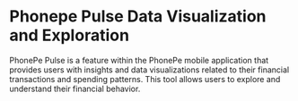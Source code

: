 # Phonepe Pulse Data Visualization and Exploration
PhonePe Pulse is a feature within the PhonePe mobile application that provides users with insights and data visualizations related to their financial transactions and spending patterns. This tool allows users to explore and understand their financial behavior.
